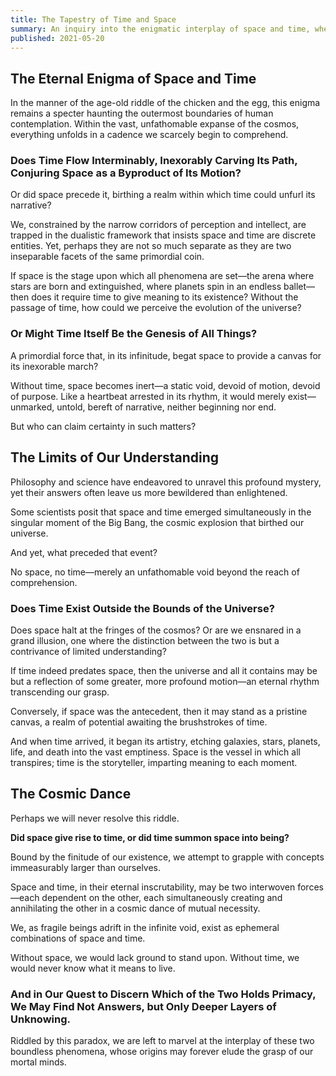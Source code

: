 ```yaml
---
title: The Tapestry of Time and Space
summary: An inquiry into the enigmatic interplay of space and time, where existence finds its rhythm.
published: 2021-05-20
---
```


## The Eternal Enigma of Space and Time

In the manner of the age-old riddle of the chicken and the egg, this enigma remains a specter haunting the outermost boundaries of human contemplation. Within the vast, unfathomable expanse of the cosmos, everything unfolds in a cadence we scarcely begin to comprehend.

### Does Time Flow Interminably, Inexorably Carving Its Path, Conjuring Space as a Byproduct of Its Motion?

Or did space precede it, birthing a realm within which time could unfurl its narrative?

We, constrained by the narrow corridors of perception and intellect, are trapped in the dualistic framework that insists space and time are discrete entities. Yet, perhaps they are not so much separate as they are two inseparable facets of the same primordial coin.

If space is the stage upon which all phenomena are set—the arena where stars are born and extinguished, where planets spin in an endless ballet—then does it require time to give meaning to its existence? Without the passage of time, how could we perceive the evolution of the universe?

### Or Might Time Itself Be the Genesis of All Things?

A primordial force that, in its infinitude, begat space to provide a canvas for its inexorable march?

Without time, space becomes inert—a static void, devoid of motion, devoid of purpose. Like a heartbeat arrested in its rhythm, it would merely exist—unmarked, untold, bereft of narrative, neither beginning nor end.

But who can claim certainty in such matters?

## The Limits of Our Understanding

Philosophy and science have endeavored to unravel this profound mystery, yet their answers often leave us more bewildered than enlightened.

Some scientists posit that space and time emerged simultaneously in the singular moment of the Big Bang, the cosmic explosion that birthed our universe.

And yet, what preceded that event?

No space, no time—merely an unfathomable void beyond the reach of comprehension.

### Does Time Exist Outside the Bounds of the Universe?

Does space halt at the fringes of the cosmos? Or are we ensnared in a grand illusion, one where the distinction between the two is but a contrivance of limited understanding?

If time indeed predates space, then the universe and all it contains may be but a reflection of some greater, more profound motion—an eternal rhythm transcending our grasp.

Conversely, if space was the antecedent, then it may stand as a pristine canvas, a realm of potential awaiting the brushstrokes of time.

And when time arrived, it began its artistry, etching galaxies, stars, planets, life, and death into the vast emptiness. Space is the vessel in which all transpires; time is the storyteller, imparting meaning to each moment.

## The Cosmic Dance

Perhaps we will never resolve this riddle.

**Did space give rise to time, or did time summon space into being?**

Bound by the finitude of our existence, we attempt to grapple with concepts immeasurably larger than ourselves.

Space and time, in their eternal inscrutability, may be two interwoven forces—each dependent on the other, each simultaneously creating and annihilating the other in a cosmic dance of mutual necessity.

We, as fragile beings adrift in the infinite void, exist as ephemeral combinations of space and time.

Without space, we would lack ground to stand upon. Without time, we would never know what it means to live.

### And in Our Quest to Discern Which of the Two Holds Primacy, We May Find Not Answers, but Only Deeper Layers of Unknowing.

Riddled by this paradox, we are left to marvel at the interplay of these two boundless phenomena, whose origins may forever elude the grasp of our mortal minds.
